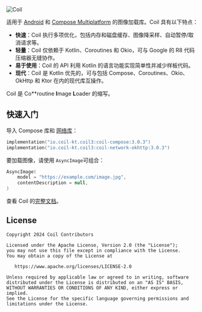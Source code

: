 ![Coil](logo.svg)

适用于 [Android](https://www.android.com/) 和 [Compose Multiplatform](https://www.jetbrains.com/lp/compose-multiplatform/) 的图像加载库。Coil 具有以下特点：

- **快速**：Coil 执行多项优化，包括内存和磁盘缓存、图像降采样、自动暂停/取消请求等。
- **轻量**：Coil 仅依赖于 Kotlin、Coroutines 和 Okio，可与 Google 的 R8 代码压缩器无缝协作。
- **易于使用**：Coil 的 API 利用 Kotlin 的语言功能实现简单性并减少样板代码。
- **现代**：Coil 是 Kotlin 优先的，可与包括 Compose、Coroutines、Okio、OkHttp 和 Ktor 在内的现代库互操作。

Coil 是 Co**routine **I**mage **L**oader 的缩写。

## 快速入门

导入 Compose 库和 [网络库](https://coil-kt.github.io/coil/network/)：

```kotlin
implementation("io.coil-kt.coil3:coil-compose:3.0.3")
implementation("io.coil-kt.coil3:coil-network-okhttp:3.0.3")
```

要加载图像，请使用 `AsyncImage`可组合：

```kotlin
AsyncImage(
    model = "https://example.com/image.jpg",
    contentDescription = null,
)
```

查看 Coil 的[完整文档](https://coil-kt.github.io/coil/getting_started/)。

## License

    Copyright 2024 Coil Contributors

    Licensed under the Apache License, Version 2.0 (the "License");
    you may not use this file except in compliance with the License.
    You may obtain a copy of the License at

       https://www.apache.org/licenses/LICENSE-2.0

    Unless required by applicable law or agreed to in writing, software
    distributed under the License is distributed on an "AS IS" BASIS,
    WITHOUT WARRANTIES OR CONDITIONS OF ANY KIND, either express or implied.
    See the License for the specific language governing permissions and
    limitations under the License.
